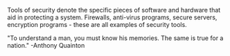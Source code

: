 
Tools of security denote the specific pieces of software and hardware that aid in protecting a system. Firewalls, anti-virus programs, secure servers, encryption programs - these are all examples of security tools.

"To understand a man, you must know his memories. The same is true for a nation." -Anthony Quainton 

